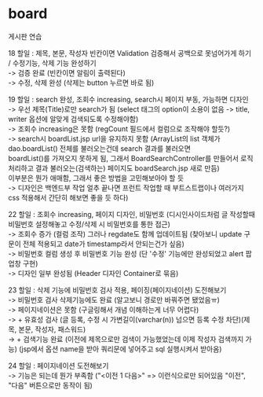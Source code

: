 # board
게시판 연습

18 할일 : 제목, 본문, 작성자 빈칸이면 Validation 검증해서 공백으로 못넘어가게 하기 / 수정기능, 삭제 기능 완성하기
  <br> -> 검증 완료 (빈칸이면 알림이 출력된다)
  <br> -> 수정, 삭제 완성 (삭제는 button 누르면 바로 됨)
  
19 할일 : search 완성, 조회수 increasing, search시 페이지 부동, 가능하면 디자인 
  <br> -> 우선 제목(Title)로만 search가 됨 (select 태그의 option이 소용이 없음 -> title, writer 옵션에 알맞게 검색되도록 수정해야함)
  <br> -> 조회수 increasing은 못함 (regCount 필드에서 컬럼으로 조작해야 할듯?)
  <br> -> search시 boardList.jsp url을 유지하지 못함 (ArrayList<BoardVO>의 list 객체가 dao.boardList() 전체를 불러오는건데 search 결과를 불러오면
  <br>    boardList()를 가져오지 못하게 됨, 그래서 BoardSearchController를 만들어서 로직 처리하고 결과 불러오는(검색하는) 페이지도 boardSearch.jsp 새로 만듬)
  <br>    이부분은 뭔가 애매함, 그래서 좋은 방법을 고민해보아야 할 듯
  <br> -> 디자인은 백엔드부 작업 얼추 끝나면 프런트 작업할 때 부트스트랩이나 여러가지 css 적용해서 간단히 해보면 좋을 듯 하다)

22 할일 : 조회수 increasing, 페이지 디자인, 비밀번호 (디시인사이드처럼 글 작성할때 비밀번호 설정해놓고 수정/삭제 시 비밀번호를 통한 접근)
  <br> -> 조회수 증가 (컬럼 조작) 그러나 regdate도 함께 업데이트됨 (찾아보니 update 구문이 전체 적용되고 date가 timestamp라서 안되는건가 싶음)
  <br> -> 비밀번호 컬럼 생성 후 비밀번호 기능 완성 (단 '수정' 기능에만 완성되었고 alert 팝업창 구현)
  <br> -> 디자인 일부 완성됨 (Header 디자인 Container로 묶음)

23 할일 : 삭제 기능에 비밀번호 검사 적용, 페이징(페이지네이션) 도전해보기 
  <br> -> 비밀번호 검사 삭제기능에도 완료 (알고보니 경로만 바꿔주면 됐었음ㅠ)
  <br> -> 페이지네이션은 못함 (구글링해서 개념 이해하는게 너무 어렵다)
  <br> -> + 유효성 검사 (글 등록, 수정 시 가변길이(varchar(n)) 넘으면 등록 수정 차단)(제목, 본문, 작성자, 패스워드)
  <br> -> + 검색기능 완료 (이전에 제목으로만 검색이 가능했었는데 이제 작성자 검색까지 가능) (jsp에서 옵션 name을 받아 쿼리문에 넣어주고 sql 실행시켜서 받아옴)

24 할일 : 페이지네이션 도전해보기
  <br> -> 기능은 되는데 뭔가 부족함 ("<이전 1 다음>"  => 이런식으로만 되어있음 "이전", "다음" 버튼으로만 동작이 됨)

